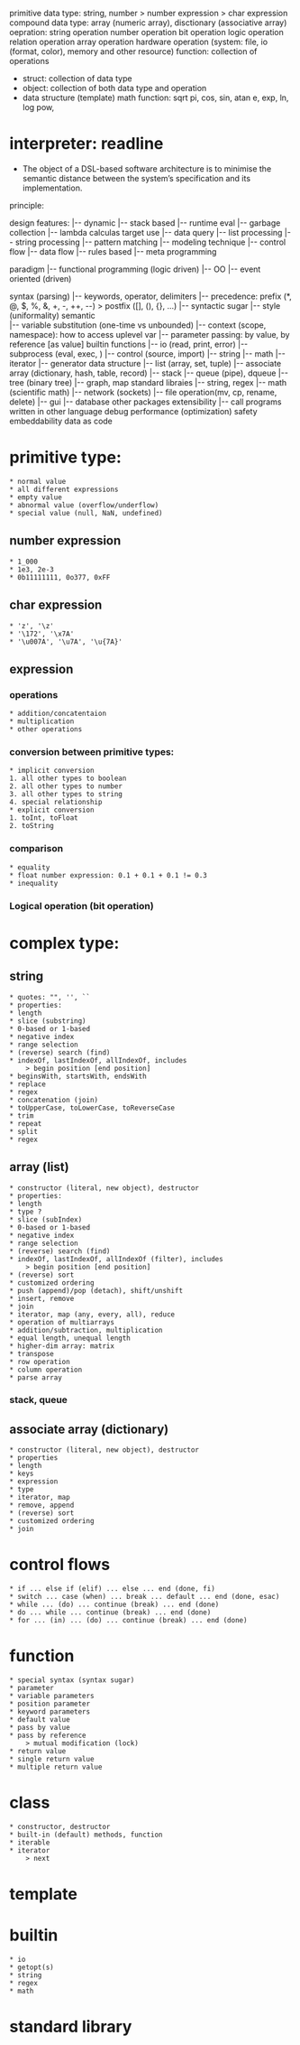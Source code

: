 primitive data type: string, number
    > number expression
    > char expression
compound data type: array (numeric array), disctionary (associative array)
oepration:
    string operation
    number operation
	bit operation
    logic operation
    relation operation
    array operation
    hardware operation (system: file, io (format, color), memory and other resource)
function: collection of operations
* struct: collection of data type
* object:
    collection of both data type and operation
* data structure (template)
math function:
    sqrt
    pi, cos, sin, atan
    e, exp, ln, log
    pow, 

# interpreter: readline

* The object of a DSL-based software architecture is to minimise the
semantic distance between the system’s specification and its implementation.

principle: 

design features:
    |-- dynamic
    |-- stack based
    |-- runtime eval
    |-- garbage collection
    |-- lambda calculas
target use
    |-- data query
    |-- list processing 
    |-- string processing 
    |-- pattern matching 
    |-- modeling
technique
    |-- control flow
    |-- data flow
    |-- rules based
    |-- meta programming

paradigm
    |-- functional programming (logic driven)
    |-- OO
    |-- event oriented (driven)

syntax (parsing)
    |-- keywords, operator, delimiters
	|-- precedence: prefix (*, @, $, %, &, +, -, ++, --) > postfix ([], (), {}, ...)
    |-- syntactic sugar
    |-- style (uniformality)
semantic	
    |-- variable substitution (one-time vs unbounded)
    |-- context (scope, namespace): how to access uplevel var
    |-- parameter passing: by value, by reference [as value]
builtin functions
    |-- io (read, print, error)
    |-- subprocess (eval, exec, )
    |-- control (source, import)
    |-- string
    |-- math
    |-- iterator
    |-- generator
data structure
    |-- list (array, set, tuple)
    |-- associate array (dictionary, hash, table, record)
    |-- stack
    |-- queue (pipe), dqueue
    |-- tree (binary tree)
    |-- graph, map
standard libraies
    |-- string, regex
    |-- math (scientific math)
    |-- network (sockets)
    |-- file operation(mv, cp, rename, delete)
    |-- gui
    |-- database
other packages
extensibility
    |-- call programs written in other language
debug
performance (optimization)
safety
embeddability
data as code


# primitive type:
    * normal value
    * all different expressions
    * empty value
    * abnormal value (overflow/underflow)
    * special value (null, NaN, undefined)
## number expression
    * 1_000
    * 1e3, 2e-3
    * 0b11111111, 0o377, 0xFF
## char expression
    * 'z', '\z'
    * '\172', '\x7A'
    * '\u007A', '\u7A', '\u{7A}'
## expression
### operations
    * addition/concatentaion
    * multiplication
    * other operations
### conversion between primitive types:
    * implicit conversion
	1. all other types to boolean
	2. all other types to number
	3. all other types to string
	4. special relationship
    * explicit conversion
	1. toInt, toFloat
	2. toString
### comparison
    * equality
	* float number expression: 0.1 + 0.1 + 0.1 != 0.3
    * inequality
### Logical operation (bit operation)

# complex type:
## string
    * quotes: "", '', ``
    * properties:
	* length
    * slice (substring)
	* 0-based or 1-based
	* negative index
	* range selection
    * (reverse) search (find)
	* indexOf, lastIndexOf, allIndexOf, includes
	    > begin position [end position]
	* beginsWith, startsWith, endsWith
	* replace
	* regex
    * concatenation (join)
    * toUpperCase, toLowerCase, toReverseCase
    * trim
    * repeat
    * split
	* regex

## array (list)
    * constructor (literal, new object), destructor
    * properties:
	* length
	* type ?
    * slice (subIndex)
	* 0-based or 1-based
	* negative index
	* range selection
    * (reverse) search (find)
	* indexOf, lastIndexOf, allIndexOf (filter), includes
	    > begin position [end position]
    * (reverse) sort
	* customized ordering
    * push (append)/pop (detach), shift/unshift
    * insert, remove
    * join
    * iterator, map (any, every, all), reduce
    * operation of multiarrays
	* addition/subtraction, multiplication
	* equal length, unequal length
    * higher-dim array: matrix
	* transpose
	* row operation
	* column operation
    * parse array
### stack, queue

## associate array (dictionary)
    * constructor (literal, new object), destructor
    * properties
	* length
    * keys
	* expression
	* type
    * iterator, map
    * remove, append
    * (reverse) sort
	* customized ordering
    * join

# control flows
    * if ... else if (elif) ... else ... end (done, fi)
    * switch ... case (when) ... break ... default ... end (done, esac)
    * while ... (do) ... continue (break) ... end (done)
    * do ... while ... continue (break) ... end (done)
    * for ... (in) ... (do) ... continue (break) ... end (done)

# function
    * special syntax (syntax sugar)
    * parameter
	* variable parameters
	* position parameter
	* keyword parameters
	* default value
	* pass by value
	* pass by reference
	    > mutual modification (lock)
    * return value
	* single return value
	* multiple return value
# class
    * constructor, destructor
    * built-in (default) methods, function
    * iterable
	* iterator 
	    > next
# template

# builtin
    * io
	* getopt(s)
    * string
	* regex
    * math
# standard library
